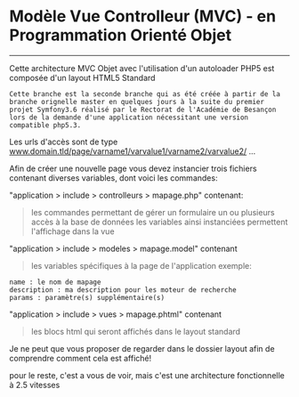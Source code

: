 # Modèle Vue Controlleur (MVC) - en Programmation Orienté Objet
---
Cette architecture MVC Objet avec l'utilisation d'un autoloader PHP5 est composée d'un layout HTML5 Standard


`Cette branche est la seconde branche qui as été créée à partir de la branche orignelle master en quelques jours à la suite du premier projet Symfony3.6 réalisé par le Rectorat de l'Académie de Besançon lors de la demande d'une application nécessitant une version compatible php5.3.`

Les urls d'accès sont de type www.domain.tld/page/varname1/varvalue1/varname2/varvalue2/ ...

Afin de créer une nouvelle page vous devez instancier trois fichiers contenant diverses variables, dont voici les commandes:


"application > include > controlleurs > mapage.php" contenant:
> les commandes permettant de gérer un formulaire
> un ou plusieurs accès à la base de données
> les variables ainsi instanciées permettent l'affichage dans la vue

"application > include > modeles > mapage.model" contenant
>les variables spécifiques à la page de l'application exemple:
```
name : le nom de mapage
description : ma description pour les moteur de recherche
params : paramètre(s) supplémentaire(s)
```

"application > include > vues > mapage.phtml" contenant
>les blocs html qui seront affichés dans le layout standard

Je ne peut que vous proposer de regarder dans le dossier layout afin de comprendre comment cela est affiché!

pour le reste, c'est a vous de voir, mais c'est une architecture fonctionnelle à 2.5 vitesses
